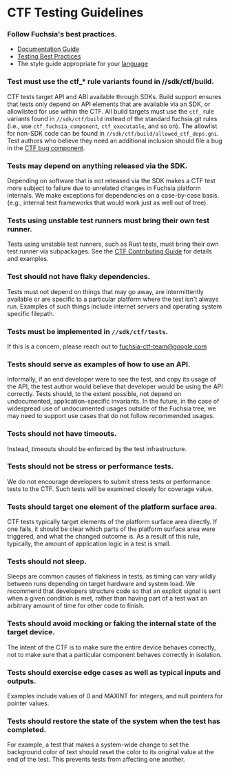 # CTF Testing Guidelines

### Follow Fuchsia's best practices.

* [Documentation Guide]
* [Testing Best Practices]
* The style guide appropriate for your [language][Languages]

### Test must use the ctf_* rule variants found in //sdk/ctf/build.

CTF tests target API and ABI available through SDKs.  Build support ensures that
tests only depend on API elements that are available via an SDK, or allowlisted
for use within the CTF.  All build targets must use the `ctf_` rule variants
found in `//sdk/ctf/build` instead of the standard fuchsia.git rules (i.e., use
`ctf_fuchsia_component`, `ctf_executable`, and so on). The allowlist for non-SDK
code can be found in `//sdk/ctf/build/allowed_ctf_deps.gni`.  Test authors who
believe they need an additional inclusion should file a bug in the
[CTF bug component].

### Tests may depend on anything released via the SDK.

Depending on software that is not released via the SDK makes a CTF test more
subject to failure due to unrelated changes in Fuchsia platform internals. We
make exceptions for dependencies on a case-by-case basis. (e.g., internal test
frameworks that would work just as well out of tree).


### Tests using unstable test runners must bring their own test runner.

Tests using unstable test runners, such as Rust tests, must bring their own test runner
via subpackages. See the [CTF Contributing Guide] for details and examples.

### Test should not have flaky dependencies.

Tests must not depend on things that may go away, are intermittently available
or are specific to a particular platform where the test isn't always run.
Examples of such things include internet servers and operating system specific
filepath.

### Tests must be implemented in `//sdk/ctf/tests`.

If this is a concern, please reach out to fuchsia-ctf-team@google.com

### Tests should serve as examples of how to use an API.

Informally, if an end developer were to see the test, and copy its usage of the API, the
test author would believe that developer would be using the API correctly. Tests should,
to the extent possible, not depend on undocumented, application-specific invariants.  In
the future, in the case of widespread use of undocumented usages outside of the Fuchsia
tree, we may need to support use cases that do not follow recommended usages.

### Tests should not have timeouts.

Instead, timeouts should be enforced by the test infrastructure.

### Tests should not be stress or performance tests.

We do not encourage developers to submit stress tests or performance tests to
the CTF. Such tests will be examined closely for coverage value.

### Tests should target one element of the platform surface area.

CTF tests typically target elements of the platform surface area directly. If one fails,
it should be clear which parts of the platform surface area were triggered, and what the
changed outcome is. As a result of this rule, typically, the amount of application logic
in a test is small.

### Tests should not sleep.

Sleeps are common causes of flakiness in tests, as timing can vary wildly between runs
depending on target hardware and system load.  We recommend that developers structure code
so that an explicit signal is sent when a given condition is met, rather than having part
of a test wait an arbitrary amount of time for other code to finish.

### Tests should avoid mocking or faking the internal state of the target device.

The intent of the CTF is to make sure the entire device behaves correctly, not to make
sure that a particular component behaves correctly in isolation.

### Tests should exercise edge cases as well as typical inputs and outputs.

Examples include values of 0 and MAXINT for integers, and null pointers for pointer values.

### Tests should restore the state of the system when the test has completed.

For example, a test that makes a system-wide change to set the background color
of text should reset the color to its original value at the end of the test.
This prevents tests from affecting one another.

[CTF Contributing Guide]: /docs/development/testing/ctf/contributing_tests.md
[CTF bug component]: https://bugs.fuchsia.dev/p/fuchsia/templates/detail?saved=1&template=Fuchsia%20Compatibility%20Test%20Suite%20%28CTS%29&ts=1627669234
[Documentation Guide]: /docs/contribute/docs/documentation-standards.md
[Languages]: /docs/development/languages/README.md
[Testing Best Practices]: /docs/contribute/testing/best-practices.md
